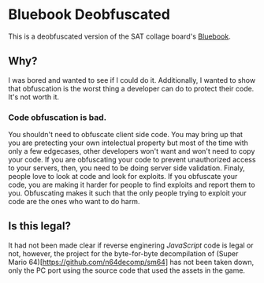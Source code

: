 # Bluebook Deobfuscated

This is a deobfuscated version of the SAT collage board's [Bluebook](https://satsuite.collegeboard.org/digital/digital-practice-preparation/practice-tests/bluebook).

## Why?

I was bored and wanted to see if I could do it. Additionally, I wanted to show that obfuscation is the worst thing a developer can do to protect their code. It's not worth it.

### Code obfuscation is bad.

You shouldn't need to obfuscate client side code. You may bring up that you are pretecting your own intelectual property but most of the time with only a few edgecases, other developers won't want and won't need to copy your code. If you are obfuscating your code to prevent unauthorized access to your servers, then, you need to be doing server side validation. Finaly, people love to look at code and look for exploits. If you obfuscate your code, you are making it harder for people to find exploits and report them to you. Obfuscating makes it such that the only people trying to exploit your code are the ones who want to do harm.

## Is this legal?

It had not been made clear if reverse enginering *JavaScript* code is legal or not, however, the project for the byte-for-byte decompilation of (Super Mario 64)[https://github.com/n64decomp/sm64] has not been taken down, only the PC port using the source code that used the assets in the game.